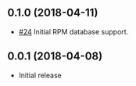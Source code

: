 ## 0.1.0 (2018-04-11)

* [#24](https://github.com/iqlusion-io/crates/pull/24)
  Initial RPM database support.

## 0.0.1 (2018-04-08)

* Initial release
